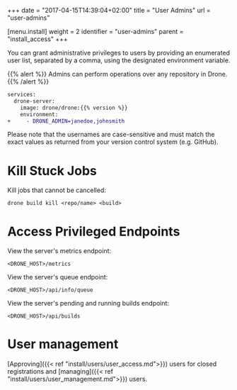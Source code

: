 +++
date = "2017-04-15T14:39:04+02:00"
title = "User Admins"
url = "user-admins"

[menu.install]
  weight = 2
  identifier = "user-admins"
  parent = "install_access"
+++

You can grant administrative privileges to users by providing an enumerated user list, separated by a comma, using the designated environment variable.

{{% alert %}}
Admins can perform operations over any repository in Drone.
{{% /alert %}}

```diff
services:
  drone-server:
    image: drone/drone:{{% version %}}
    environment:
+     - DRONE_ADMIN=janedoe,johnsmith
```

Please note that the usernames are case-sensitive and must match the exact values as returned from your version control system (e.g. GitHub).

# Kill Stuck Jobs

Kill jobs that cannot be cancelled:

```
drone build kill <repo/name> <build>
```

# Access Privileged Endpoints

View the server's metrics endpoint:

```nohighlight
<DRONE_HOST>/metrics
```

View the server's queue endpoint:

```nohighlight
<DRONE_HOST>/api/info/queue
```

View the server's pending and running builds endpoint:

```nohighlight
<DRONE_HOST>/api/builds
```

# User management

[Approving]({{< ref "install/users/user_access.md">}}) users for closed registrations and [managing]({{< ref "install/users/user_management.md">}}) users.
